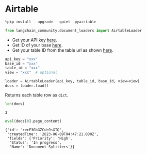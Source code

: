 # Airtable


```python
%pip install --upgrade --quiet  pyairtable
```


```python
from langchain_community.document_loaders import AirtableLoader
```

* Get your API key [here](https://support.airtable.com/docs/creating-and-using-api-keys-and-access-tokens).
* Get ID of your base [here](https://airtable.com/developers/web/api/introduction).
* Get your table ID from the table url as shown [here](https://www.highviewapps.com/kb/where-can-i-find-the-airtable-base-id-and-table-id/#:~:text=Both%20the%20Airtable%20Base%20ID,URL%20that%20begins%20with%20tbl).


```python
api_key = "xxx"
base_id = "xxx"
table_id = "xxx"
view = "xxx"  # optional
```


```python
loader = AirtableLoader(api_key, table_id, base_id, view=view)
docs = loader.load()
```

Returns each table row as `dict`.


```python
len(docs)
```



```output
3
```



```python
eval(docs[0].page_content)
```



```output
{'id': 'recF3GbGZCuh9sXIQ',
 'createdTime': '2023-06-09T04:47:21.000Z',
 'fields': {'Priority': 'High',
  'Status': 'In progress',
  'Name': 'Document Splitters'}}
```
